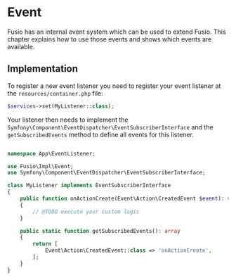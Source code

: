 
# Event

Fusio has an internal event system which can be used to extend Fusio. This chapter explains how to use those events and
shows which events are available.

## Implementation

To register a new event listener you need to register your event listener at the `resources/container.php` file:

```php
$services->set(MyListener::class);
```

Your listener then needs to implement the `Symfony\Component\EventDispatcher\EventSubscriberInterface` and the
`getSubscribedEvents` method to define all events for this listener.

```php

namespace App\EventListener;

use Fusio\Impl\Event;
use Symfony\Component\EventDispatcher\EventSubscriberInterface;

class MyListener implements EventSubscriberInterface
{
    public function onActionCreate(Event\Action\CreatedEvent $event): void
    {
        // @TODO execute your custom logic
    }

    public static function getSubscribedEvents(): array
    {
        return [
            Event\Action\CreatedEvent::class => 'onActionCreate',
        ];
    }
}

```
